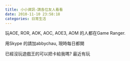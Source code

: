 ```yaml
---
title: 小小資訊-請各位友人看看
date: 2010-11-10 23:58:18
categories: 日常生活
---
```


玩AOE, ROR, AOK, AOC, AOE3, AOM 的人都在Game Ranger.

用Skype 的請加abbychau, 現時每日都開

已經沒玩遊戲王的可以把卡給我嗎? 最近有玩